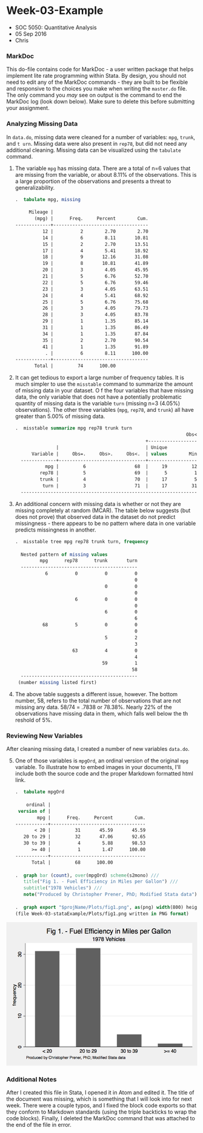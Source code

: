 # Week-03-Example

-   SOC 5050: Quantitative Analysis
-   05 Sep 2016
-   Chris

### MarkDoc

This do-file contains code for MarkDoc - a user written package that
helps implement lite rate programming within Stata. By design, you
should not need to edit any of the MarkDoc commands - they are built to
be flexible and responsive to the choices you make when writing the
`master.do` file. The only command you *may* see on output is the
command to end the MarkDoc log (look down below). Make sure to delete
this before submitting your assignment.

### Analyzing Missing Data

In `data.do`, missing data were cleaned for a number of variables:
`mpg`, `trunk`, and `t urn`. Missing data were also present in `rep78`,
but did not need any additional cleaning. Missing data can be
visualized using the `tabulate` command.

1.  The variable `mpg` has missing data. There are a total of n=6 values
    that are missing from the variable, or about 8.11% of
    the observations. This is a large proportion of the observations and
    presents a threat to generalizability.

    ```stata
    .  tabulate mpg, missing
    
         Mileage |
           (mpg) |      Freq.     Percent        Cum.
    -------------+-----------------------------------
              12 |          2        2.70        2.70
              14 |          6        8.11       10.81
              15 |          2        2.70       13.51
              17 |          4        5.41       18.92
              18 |          9       12.16       31.08
              19 |          8       10.81       41.89
              20 |          3        4.05       45.95
              21 |          5        6.76       52.70
              22 |          5        6.76       59.46
              23 |          3        4.05       63.51
              24 |          4        5.41       68.92
              25 |          5        6.76       75.68
              26 |          3        4.05       79.73
              28 |          3        4.05       83.78
              29 |          1        1.35       85.14
              31 |          1        1.35       86.49
              34 |          1        1.35       87.84
              35 |          2        2.70       90.54
              41 |          1        1.35       91.89
               . |          6        8.11      100.00
    -------------+-----------------------------------
           Total |         74      100.00
    ```

2.  It can get tedious to export a large number of frequency tables. It
    is much simpler to use the `misstable` command to summarize the
    amount of missing data in your dataset. O f the four variables that
    have missing data, the only variable that does not have a potentially
    problematic quantity of missing data is the variable `turn`
    (missing n=3 (4.05%) observations). The other three variables
    (`mpg`, `rep78`, and `trunk`) all have greater than 5.00% of
    missing data.

    ```stata
    .  misstable summarize mpg rep78 trunk turn
                                                                   Obs<.
                                                    +------------------------------
                   |                                | Unique
          Variable |     Obs=.     Obs>.     Obs<.  | values        Min         Max
      -------------+--------------------------------+------------------------------
               mpg |         6                  68  |     19         12          41
             rep78 |         5                  69  |      5          1           5
             trunk |         4                  70  |     17          5          23
              turn |         3                  71  |     17         31          51
      -----------------------------------------------------------------------------
    ```

3.  An additional concern with missing data is whether or not they are
    missing completely at random (MCAR). The table below suggests (but
    does not prove) that observed data in the dataset do not predict
    missingness - there appears to be no pattern where data in one
    variable predicts missingness in another.

    ```stata
    .  misstable tree mpg rep78 trunk turn, frequency
    
      Nested pattern of missing values
             mpg      rep78      trunk       turn
      -------------------------------------------
               6          0          0          0
                                                0
                                     0          0
                                                0
                          6          0          0
                                                0
                                     6          0
                                                6
              68          5          0          0
                                                0
                                     5          2
                                                3
                         63          4          0
                                                4
                                    59          1
                                               58
      -------------------------------------------
     (number missing listed first)
    ```

4.  The above table suggests a different issue, however. The bottom
    number, 58, refers to the total number of observations that are not
    missing any data. 58/74 = .7838 or 78.38%. Nearly 22% of the
    observations have missing data in them, which falls well below the
    th reshold of 5%.

### Reviewing New Variables

After cleaning missing data, I created a number of new variables
`data.do`.

5.  One of those variables is `mpgOrd`, an ordinal version of the
    original `mpg` variable. To illustrate how to embed images in your
    documents, I'll include both the source code and the proper Markdown
    formatted html link.

    ```stata
    .  tabulate mpgOrd
    
        ordinal |
     version of |
            mpg |      Freq.     Percent        Cum.
    ------------+-----------------------------------
           < 20 |         31       45.59       45.59
       20 to 29 |         32       47.06       92.65
       30 to 39 |          4        5.88       98.53
          >= 40 |          1        1.47      100.00
    ------------+-----------------------------------
          Total |         68      100.00
    
    .  graph bar (count), over(mpgOrd) scheme(s2mono) ///
       title("Fig 1. - Fuel Efficiency in Miles per Gallon") ///
       subtitle("1978 Vehicles") ///
       note("Produced by Christopher Prener, PhD; Modified Stata data")
    
    .  graph export "$projName/Plots/fig1.png", as(png) width(800) height(600) replace
    (file Week-03-stataExample/Plots/fig1.png written in PNG format)
    ```
![fig1](https://raw.githubusercontent.com/slu-soc5050/Week-03/master/Commands/Week-03-stataExample/Plots/fig1.png)

### Additional Notes
After I created this file in Stata, I opened it in Atom and edited it. The title of the document was missing, which is something that I will look into for next week. There were a couple typos, and I fixed the block code exports so that they conform to Markdown standards (using the triple backticks to wrap the code blocks). Finally, I deleted the MarkDoc command that was attached to the end of the file in error.
